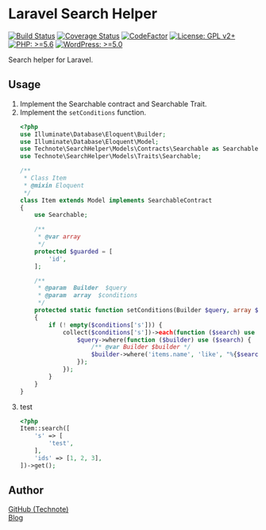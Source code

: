 # Laravel Search Helper

[![Build Status](https://travis-ci.com/technote-space/laravel-search-helper.svg?branch=master)](https://travis-ci.com/technote-space/laravel-search-helper)
[![Coverage Status](https://coveralls.io/repos/github/technote-space/laravel-search-helper/badge.svg?branch=master)](https://coveralls.io/github/technote-space/laravel-search-helper?branch=master)
[![CodeFactor](https://www.codefactor.io/repository/github/technote-space/laravel-search-helper/badge)](https://www.codefactor.io/repository/github/technote-space/laravel-search-helper)
[![License: GPL v2+](https://img.shields.io/badge/License-GPL%20v2%2B-blue.svg)](http://www.gnu.org/licenses/gpl-2.0.html)
[![PHP: >=5.6](https://img.shields.io/badge/PHP-%3E%3D5.6-orange.svg)](http://php.net/)
[![WordPress: >=5.0](https://img.shields.io/badge/WordPress-%3E%3D5.0-brightgreen.svg)](https://wordpress.org/)

Search helper for Laravel.

## Usage
1. Implement the Searchable contract and Searchable Trait.
1. Implement the `setConditions` function.  
    ```php
    <?php
    use Illuminate\Database\Eloquent\Builder;
    use Illuminate\Database\Eloquent\Model;
    use Technote\SearchHelper\Models\Contracts\Searchable as SearchableContract;
    use Technote\SearchHelper\Models\Traits\Searchable;
    
    /**
     * Class Item
     * @mixin Eloquent
     */
    class Item extends Model implements SearchableContract
    {
        use Searchable;
    
        /**
         * @var array
         */
        protected $guarded = [
            'id',
        ];
    
        /**
         * @param  Builder  $query
         * @param  array  $conditions
         */
        protected static function setConditions(Builder $query, array $conditions)
        {
            if (! empty($conditions['s'])) {
                collect($conditions['s'])->each(function ($search) use ($query) {
                    $query->where(function ($builder) use ($search) {
                        /** @var Builder $builder */
                        $builder->where('items.name', 'like', "%{$search}%");
                    });
                });
            }
        }
    }
    ```
1. test
    ```php
    <?php
    Item::search([
        's' => [
            'test',
        ],
        'ids' => [1, 2, 3],
    ])->get();
    ```

## Author
[GitHub (Technote)](https://github.com/technote-space)  
[Blog](https://technote.space)
